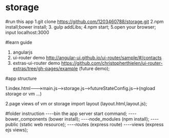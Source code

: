 # storage
#run this app
1.git clone https://github.com/1203460788/storage.git
2.npm install;bower install;
3. gulp addLibs;
4.npm start;
5.open your browser; input localhost:3000


#learn guide
1. angularjs
2. ui-router  demo http://angular-ui.github.io/ui-router/sample/#/contacts
3. extras-ui-router demo  https://github.com/christopherthielen/ui-router-extras/tree/gh-pages/example (future demo);


#app structure  

1.index.html--->main.js-->storage.js-->futureStateConfig.js-->(ngload storage or vm ...)

2.page  views of vm or storage  import layout (layout.html,layout.js);


#folder instruction
----bin the app server start command;
----bower_components  (bower install);
----node_modules (npm install);
----public (static web resource);
----routes (express route)
----views (express ejs views);



